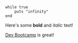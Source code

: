 ```
while true
    puts "infinity"
end
```
  
  
  Here's some **bold** and *italic* text!  
  
  
  [Dev Bootcamp](http://www.devbootcamp.com) is great!